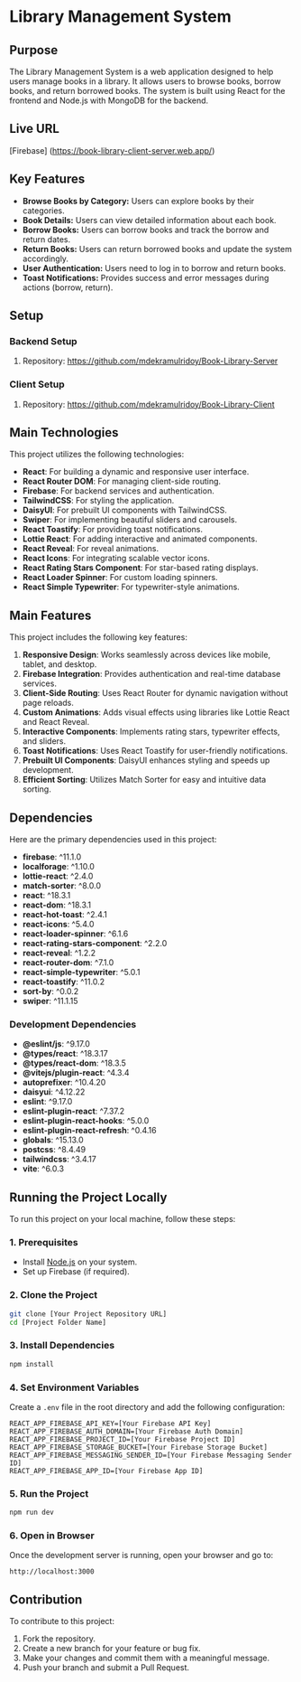# Library Management System

## Purpose
The Library Management System is a web application designed to help users manage books in a library. It allows users to browse books, borrow books, and return borrowed books. The system is built using React for the frontend and Node.js with MongoDB for the backend.

## Live URL
[Firebase]  (https://book-library-client-server.web.app/)

## Key Features
- **Browse Books by Category:** Users can explore books by their categories.
- **Book Details:** Users can view detailed information about each book.
- **Borrow Books:** Users can borrow books and track the borrow and return dates.
- **Return Books:** Users can return borrowed books and update the system accordingly.
- **User Authentication:** Users need to log in to borrow and return books.
- **Toast Notifications:** Provides success and error messages during actions (borrow, return).

## Setup

### Backend Setup
1. Repository:  https://github.com/mdekramulridoy/Book-Library-Server

### Client Setup
1. Repository:  https://github.com/mdekramulridoy/Book-Library-Client

## Main Technologies
This project utilizes the following technologies:
- **React**: For building a dynamic and responsive user interface.
- **React Router DOM**: For managing client-side routing.
- **Firebase**: For backend services and authentication.
- **TailwindCSS**: For styling the application.
- **DaisyUI**: For prebuilt UI components with TailwindCSS.
- **Swiper**: For implementing beautiful sliders and carousels.
- **React Toastify**: For providing toast notifications.
- **Lottie React**: For adding interactive and animated components.
- **React Reveal**: For reveal animations.
- **React Icons**: For integrating scalable vector icons.
- **React Rating Stars Component**: For star-based rating displays.
- **React Loader Spinner**: For custom loading spinners.
- **React Simple Typewriter**: For typewriter-style animations.

## Main Features
This project includes the following key features:
1. **Responsive Design**: Works seamlessly across devices like mobile, tablet, and desktop.
2. **Firebase Integration**: Provides authentication and real-time database services.
3. **Client-Side Routing**: Uses React Router for dynamic navigation without page reloads.
4. **Custom Animations**: Adds visual effects using libraries like Lottie React and React Reveal.
5. **Interactive Components**: Implements rating stars, typewriter effects, and sliders.
6. **Toast Notifications**: Uses React Toastify for user-friendly notifications.
7. **Prebuilt UI Components**: DaisyUI enhances styling and speeds up development.
8. **Efficient Sorting**: Utilizes Match Sorter for easy and intuitive data sorting.

## Dependencies
Here are the primary dependencies used in this project:
- **firebase**: ^11.1.0
- **localforage**: ^1.10.0
- **lottie-react**: ^2.4.0
- **match-sorter**: ^8.0.0
- **react**: ^18.3.1
- **react-dom**: ^18.3.1
- **react-hot-toast**: ^2.4.1
- **react-icons**: ^5.4.0
- **react-loader-spinner**: ^6.1.6
- **react-rating-stars-component**: ^2.2.0
- **react-reveal**: ^1.2.2
- **react-router-dom**: ^7.1.0
- **react-simple-typewriter**: ^5.0.1
- **react-toastify**: ^11.0.2
- **sort-by**: ^0.0.2
- **swiper**: ^11.1.15

### Development Dependencies
- **@eslint/js**: ^9.17.0
- **@types/react**: ^18.3.17
- **@types/react-dom**: ^18.3.5
- **@vitejs/plugin-react**: ^4.3.4
- **autoprefixer**: ^10.4.20
- **daisyui**: ^4.12.22
- **eslint**: ^9.17.0
- **eslint-plugin-react**: ^7.37.2
- **eslint-plugin-react-hooks**: ^5.0.0
- **eslint-plugin-react-refresh**: ^0.4.16
- **globals**: ^15.13.0
- **postcss**: ^8.4.49
- **tailwindcss**: ^3.4.17
- **vite**: ^6.0.3

## Running the Project Locally

To run this project on your local machine, follow these steps:

### 1. Prerequisites
- Install [Node.js](https://nodejs.org/) on your system.
- Set up Firebase (if required).

### 2. Clone the Project
```bash
git clone [Your Project Repository URL]
cd [Project Folder Name]
```

### 3. Install Dependencies
```bash
npm install
```

### 4. Set Environment Variables
Create a `.env` file in the root directory and add the following configuration:
```
REACT_APP_FIREBASE_API_KEY=[Your Firebase API Key]
REACT_APP_FIREBASE_AUTH_DOMAIN=[Your Firebase Auth Domain]
REACT_APP_FIREBASE_PROJECT_ID=[Your Firebase Project ID]
REACT_APP_FIREBASE_STORAGE_BUCKET=[Your Firebase Storage Bucket]
REACT_APP_FIREBASE_MESSAGING_SENDER_ID=[Your Firebase Messaging Sender ID]
REACT_APP_FIREBASE_APP_ID=[Your Firebase App ID]
```

### 5. Run the Project
```bash
npm run dev
```

### 6. Open in Browser
Once the development server is running, open your browser and go to:
```
http://localhost:3000
```

## Contribution
To contribute to this project:
1. Fork the repository.
2. Create a new branch for your feature or bug fix.
3. Make your changes and commit them with a meaningful message.
4. Push your branch and submit a Pull Request.
